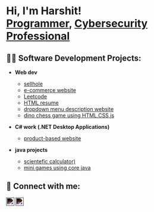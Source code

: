 <h1>Hi, I'm Harshit! <br/><a href="https://github.com/Harshit057">Programmer</a>, <a href="https://www.linkedin.com/in/harshit-sharma-a27007253/">Cybersecurity Professional</a>

<h2>👨‍💻 Software Development Projects:</h2>

- <b>Web dev</b>

  - [sellhole](https://github.com/Harshit057/sellhole)
  - [e-commerce website](https://github.com/Harshit057/shoppingwala)
  - [Leetcode](https://github.com/Harshit057/leetcode)
  - [HTML resume](https://github.com/Harshit057/newfold)
  - [dropdown menu description website](https://github.com/Harshit057/dropdown-menue)
  - [dino chess game using HTML,CSS,js](https://github.com/Harshit057/dinochess)
- <b>C# work (.NET Desktop Applications) </b>
  - [product-based website](https://github.com/Harshit057/newwebsite)
- <b>java projects</b>
  - [scientefic calculator)](https://github.com/Harshit057/scientefic-calc)
  - [mini games using core java](https://github.com/Harshit057/java-game)


<h2> 🤳 Connect with me:</h2>

<a href="https://www.linkedin.com/in/harshit-sharma-a27007253/" target="_blank">
  <img align="left" alt="Harshit Sharma | LinkedIn" width="22px" src="https://cdn.jsdelivr.net/npm/simple-icons@v3/icons/linkedin.svg" style="filter: invert(100%);">
</a>
<a href="https://www.instagram.com/harshit.bd01/?hl=en" target="_blank">
  <img align="left" alt="Harshit Sharma | Instagram" width="22px" src="https://cdn.jsdelivr.net/npm/simple-icons@v3/icons/instagram.svg" style="filter: invert(100%);">
</a>


[instagram]: https://www.instagram.com/harshit.bd01/?hl=en
[linkedin]: https://www.linkedin.com/in/harshit-sharma-a27007253/
